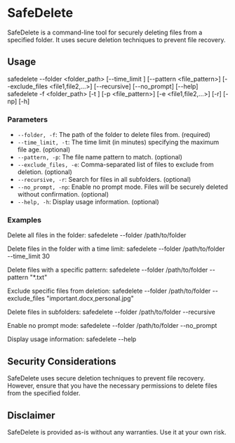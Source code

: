 # SafeDelete

SafeDelete is a command-line tool for securely deleting files from a specified folder. It uses secure deletion techniques to prevent file recovery.

## Usage

safedelete --folder <folder_path> [--time_limit <minutes>] [--pattern <file_pattern>] [--exclude_files <file1,file2,...>] [--recursive] [--no_prompt] [--help]
safedelete -f <folder_path> [-t <minutes>] [-p <file_pattern>] [-e <file1,file2,...>] [-r] [-np] [-h]

### Parameters

- `--folder, -f`: The path of the folder to delete files from. (required)
- `--time_limit, -t`: The time limit (in minutes) specifying the maximum file age. (optional)
- `--pattern, -p`: The file name pattern to match. (optional)
- `--exclude_files, -e`: Comma-separated list of files to exclude from deletion. (optional)
- `--recursive, -r`: Search for files in all subfolders. (optional)
- `--no_prompt, -np`: Enable no prompt mode. Files will be securely deleted without confirmation. (optional)
- `--help, -h`: Display usage information. (optional)

### Examples

Delete all files in the folder:
safedelete --folder /path/to/folder

Delete files in the folder with a time limit:
safedelete --folder /path/to/folder --time_limit 30

Delete files with a specific pattern:
safedelete --folder /path/to/folder --pattern "*.txt"

Exclude specific files from deletion:
safedelete --folder /path/to/folder --exclude_files "important.docx,personal.jpg"

Delete files in subfolders:
safedelete --folder /path/to/folder --recursive

Enable no prompt mode:
safedelete --folder /path/to/folder --no_prompt

Display usage information:
safedelete --help

## Security Considerations

SafeDelete uses secure deletion techniques to prevent file recovery. However, ensure that you have the necessary permissions to delete files from the specified folder.

## Disclaimer

SafeDelete is provided as-is without any warranties. Use it at your own risk.
